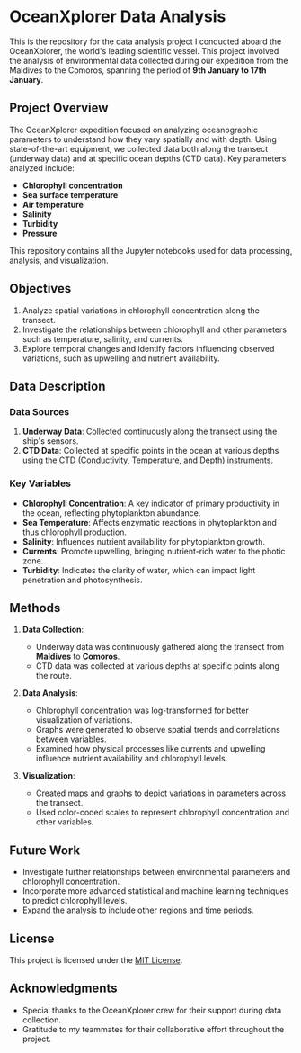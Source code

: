 # OceanXplorer Data Analysis

This is the repository for the data analysis project I conducted aboard the OceanXplorer, the world's leading scientific vessel. This project involved the analysis of environmental data collected during our expedition from the Maldives to the Comoros, spanning the period of **9th January to 17th January**.

## Project Overview

The OceanXplorer expedition focused on analyzing oceanographic parameters to understand how they vary spatially and with depth. Using state-of-the-art equipment, we collected data both along the transect (underway data) and at specific ocean depths (CTD data). Key parameters analyzed include:

- **Chlorophyll concentration**
- **Sea surface temperature**
- **Air temperature**
- **Salinity**
- **Turbidity**
- **Pressure**

This repository contains all the Jupyter notebooks used for data processing, analysis, and visualization.

## Objectives

1. Analyze spatial variations in chlorophyll concentration along the transect.
2. Investigate the relationships between chlorophyll and other parameters such as temperature, salinity, and currents.
3. Explore temporal changes and identify factors influencing observed variations, such as upwelling and nutrient availability.

## Data Description

### Data Sources

1. **Underway Data**: Collected continuously along the transect using the ship's sensors.
2. **CTD Data**: Collected at specific points in the ocean at various depths using the CTD (Conductivity, Temperature, and Depth) instruments.

### Key Variables

- **Chlorophyll Concentration**: A key indicator of primary productivity in the ocean, reflecting phytoplankton abundance.
- **Sea Temperature**: Affects enzymatic reactions in phytoplankton and thus chlorophyll production.
- **Salinity**: Influences nutrient availability for phytoplankton growth.
- **Currents**: Promote upwelling, bringing nutrient-rich water to the photic zone.
- **Turbidity**: Indicates the clarity of water, which can impact light penetration and photosynthesis.

## Methods

1. **Data Collection**:
   - Underway data was continuously gathered along the transect from **Maldives** to **Comoros**.
   - CTD data was collected at various depths at specific points along the route.

2. **Data Analysis**:
   - Chlorophyll concentration was log-transformed for better visualization of variations.
   - Graphs were generated to observe spatial trends and correlations between variables.
   - Examined how physical processes like currents and upwelling influence nutrient availability and chlorophyll levels.

3. **Visualization**:
   - Created maps and graphs to depict variations in parameters across the transect.
   - Used color-coded scales to represent chlorophyll concentration and other variables.

## Future Work

- Investigate further relationships between environmental parameters and chlorophyll concentration.
- Incorporate more advanced statistical and machine learning techniques to predict chlorophyll levels.
- Expand the analysis to include other regions and time periods.

## License

This project is licensed under the [MIT License](LICENSE).

## Acknowledgments

- Special thanks to the OceanXplorer crew for their support during data collection.
- Gratitude to my teammates for their collaborative effort throughout the project.
